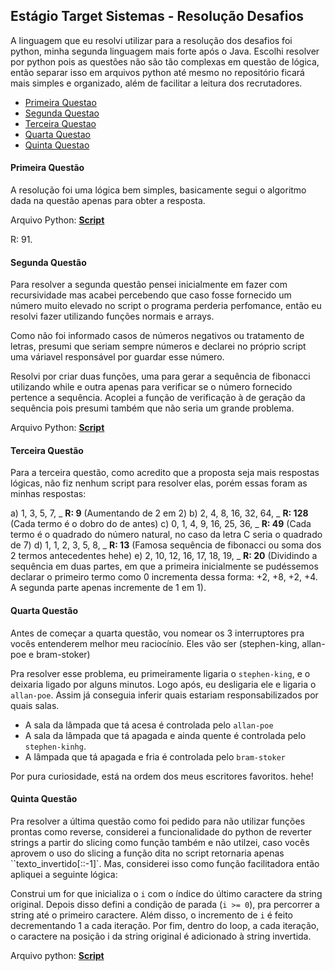 ## Estágio Target Sistemas - Resolução Desafios

A linguagem que eu resolvi utilizar para a resolução dos desafios foi python, minha segunda linguagem mais forte após o Java. Escolhi resolver por python pois as questões não são tão complexas em questão de lógica, então separar isso em arquivos python até mesmo no repositório ficará mais simples e organizado, além de facilitar a leitura dos recrutadores.

- [Primeira Questao](#primeira-questão)
- [Segunda Questao](#segunda-questão)
- [Terceira Questao](#terceira-questão)
- [Quarta Questao](#quarta-questão)
- [Quinta Questao](#quinta-questão)

#### Primeira Questão

A resolução foi uma lógica bem simples, basicamente segui o algoritmo dada na questão apenas para obter a resposta.

Arquivo Python: [**Script**](./01-questao/main.py)

R: 91.

#### Segunda Questão

Para resolver a segunda questão pensei inicialmente em fazer com recursividade mas acabei percebendo que caso fosse fornecido um número muito elevado no script o programa perderia perfomance, então eu resolvi fazer utilizando funções normais e arrays.

Como não foi informado casos de números negativos ou tratamento de letras, presumi que seriam sempre números e declarei no próprio script uma váriavel responsável por guardar esse número.

Resolvi por criar duas funções, uma para gerar a sequência de fibonacci utilizando while e outra apenas para verificar se o número fornecido pertence a sequência. Acoplei a função de verificação à de geração da sequência pois presumi também que não seria um grande problema.

Arquivo Python: [**Script**](./02-questao/main.py)

#### Terceira Questão

Para a terceira questão, como acredito que a proposta seja mais respostas lógicas, não fiz nenhum script para resolver elas, porém essas foram as minhas respostas:

a) 1, 3, 5, 7, _ **R: 9** (Aumentando de 2 em 2)
b) 2, 4, 8, 16, 32, 64, _ **R: 128** (Cada termo é o dobro do de antes)
c) 0, 1, 4, 9, 16, 25, 36, _ **R: 49** (Cada termo é o quadrado do número natural, no caso da letra C seria o quadrado de 7)
d) 1, 1, 2, 3, 5, 8, _ **R: 13** (Famosa sequência de fibonacci ou soma dos 2 termos antecedentes hehe)
e) 2, 10, 12, 16, 17, 18, 19, _ **R: 20** (Dividindo a sequência em duas partes, em que a primeira inicialmente se pudéssemos declarar o primeiro termo como 0 incrementa dessa forma: +2, +8, +2, +4. A segunda parte apenas incremente de 1 em 1).

#### Quarta Questão

Antes de começar a quarta questão, vou nomear os 3 interruptores pra vocês entenderem melhor meu raciocínio. Eles vão ser (stephen-king, allan-poe e bram-stoker)

Pra resolver esse problema, eu primeiramente ligaria o `stephen-king`, e o deixaria ligado por alguns minutos. Logo após, eu desligaria ele e ligaria o `allan-poe`. Assim já conseguia inferir quais estariam responsabilizados por quais salas.

- A sala da lâmpada que tá acesa é controlada pelo `allan-poe`
- A sala da lâmpada que tá apagada e ainda quente é controlada pelo `stephen-kinhg`.
- A lâmpada que tá apagada e fria é controlada pelo `bram-stoker`

Por pura curiosidade, está na ordem dos meus escritores favoritos. hehe!

#### Quinta Questão

Pra resolver a última questão como foi pedido para não utilizar funções prontas como reverse, considerei a funcionalidade do python de reverter strings a partir do slicing como função também e não utilzei, caso vocês aprovem o uso do slicing a função dita no script retornaria apenas ``texto_invertido[::-1]`. Mas, considerei isso como função facilitadora então apliquei a seguinte lógica:

Construi um for que inicializa o `i` com o índice do último caractere da string original. Depois disso defini a condição de parada (`i >= 0`), pra percorrer a string até o primeiro caractere. Além disso, o incremento de `i` é feito decrementando 1 a cada iteração. Por fim, dentro do loop, a cada iteração, o caractere na posição i da string original é adicionado à string invertida.

Arquivo python: [**Script**](./05-questao/main.py)